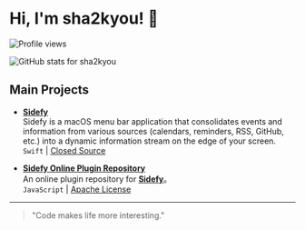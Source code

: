 # Hi, I'm sha2kyou! 👋

![Profile views](https://komarev.com/ghpvc/?username=sha2ku&color=blue)

![GitHub stats for sha2kyou](https://github-readme-stats.vercel.app/api?username=sha2kyou&show_icons=true&theme=transparent)

## Main Projects

- [**Sidefy**](https://github.com/sha2kyou/SideCalendar)  
  Sidefy is a macOS menu bar application that consolidates events and information from various sources (calendars, reminders, RSS, GitHub, etc.) into a dynamic information stream on the edge of your screen.  
  `Swift` | [Closed Source](https://apps.apple.com/cn/app/sidecalendar/id6751482006?mt=12)
  
- [**Sidefy Online Plugin Repository**](https://github.com/sha2kyou/SideCalendarPlugins)  
  An online plugin repository for [**Sidefy**](https://github.com/sha2kyou/SideCalendar)。  
  `JavaScript` | [Apache License](https://github.com/sha2kyou/SideCalendarPlugins/blob/main/LICENSE)

---

> "Code makes life more interesting."
